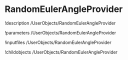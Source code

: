 <!-- MOOSE Documentation Stub: Remove this when content is added. -->

# RandomEulerAngleProvider
!description /UserObjects/RandomEulerAngleProvider

!parameters /UserObjects/RandomEulerAngleProvider

!inputfiles /UserObjects/RandomEulerAngleProvider

!childobjects /UserObjects/RandomEulerAngleProvider
